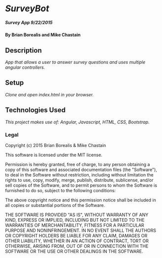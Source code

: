 # _SurveyBot_

##### _Survey App 9/22/2015_

#### By Brian Borealis and Mike Chastain

## Description

_App that allows a user to answer survey questions and uses multiple angular controllers._

## Setup

_Clone and open index.html in your browser._  

## Technologies Used

_This project makes use of:
Angular, Javascript, HTML, CSS, Bootstrap._


### Legal

Copyright (c) 2015 Brian Borealis & Mike Chastain

This software is licensed under the MIT license.

Permission is hereby granted, free of charge, to any person obtaining a copy
of this software and associated documentation files (the "Software"), to deal
in the Software without restriction, including without limitation the rights
to use, copy, modify, merge, publish, distribute, sublicense, and/or sell
copies of the Software, and to permit persons to whom the Software is
furnished to do so, subject to the following conditions:

The above copyright notice and this permission notice shall be included in
all copies or substantial portions of the Software.

THE SOFTWARE IS PROVIDED "AS IS", WITHOUT WARRANTY OF ANY KIND, EXPRESS OR
IMPLIED, INCLUDING BUT NOT LIMITED TO THE WARRANTIES OF MERCHANTABILITY,
FITNESS FOR A PARTICULAR PURPOSE AND NONINFRINGEMENT. IN NO EVENT SHALL THE
AUTHORS OR COPYRIGHT HOLDERS BE LIABLE FOR ANY CLAIM, DAMAGES OR OTHER
LIABILITY, WHETHER IN AN ACTION OF CONTRACT, TORT OR OTHERWISE, ARISING FROM,
OUT OF OR IN CONNECTION WITH THE SOFTWARE OR THE USE OR OTHER DEALINGS IN
THE SOFTWARE.
